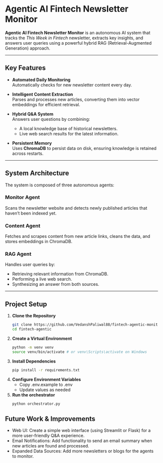 # Agentic AI Fintech Newsletter Monitor

**Agentic AI Fintech Newsletter Monitor** is an autonomous AI system that tracks the *This Week in Fintech* newsletter, extracts key insights, and answers user queries using a powerful hybrid RAG (Retrieval-Augmented Generation) approach.

---

## Key Features

- **Automated Daily Monitoring**  
  Automatically checks for new newsletter content every day.

- **Intelligent Content Extraction**  
  Parses and processes new articles, converting them into vector embeddings for efficient retrieval.

- **Hybrid Q&A System**  
  Answers user questions by combining:
  - A local knowledge base of historical newsletters.
  - Live web search results for the latest information.

- **Persistent Memory**  
  Uses **ChromaDB** to persist data on disk, ensuring knowledge is retained across restarts.

---

## System Architecture

The system is composed of three autonomous agents:

### Monitor Agent
Scans the newsletter website and detects newly published articles that haven’t been indexed yet.

### Content Agent
Fetches and scrapes content from new article links, cleans the data, and stores embeddings in ChromaDB.

### RAG Agent
Handles user queries by:
- Retrieving relevant information from ChromaDB.
- Performing a live web search.
- Synthesizing an answer from both sources.

---

## Project Setup

1. **Clone the Repository**
   ```bash
   git clone https://github.com/VedanshPaliwal88/fintech-agentic-monitor.git
   cd fintech-agentic
2. **Create a Virtual Environment**
    ```bash
    python -m venv venv
    source venv/bin/activate # or venv\Scripts\activate on Windows
3. **Install Dependencies**
    ```bash
    pip install -r requirements.txt
4. **Configure Environment Variables**
    - Copy .env.example to .env
    - Update values as needed
5. **Run the orchestrator**
    ```bash
    python orchestrator.py

## Future Work & Improvements
- Web UI: Create a simple web interface (using Streamlit or Flask) for a more user-friendly Q&A experience.
- Email Notifications: Add functionality to send an email summary when new articles are found and processed.
- Expanded Data Sources: Add more newsletters or blogs for the agents to monitor.